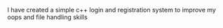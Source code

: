 I have created a simple c++ login and registration system to improve my oops and file handling skills
